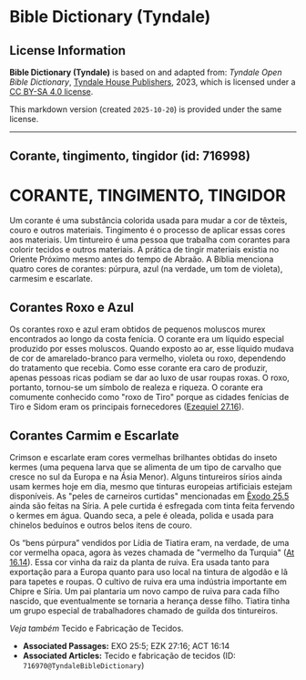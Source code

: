 # Bible Dictionary (Tyndale)

## License Information

**Bible Dictionary (Tyndale)** is based on and adapted from: _Tyndale Open Bible Dictionary_, [Tyndale House Publishers](https://tyndaleopenresources.com/), 2023, which is licensed under a [CC BY-SA 4.0 license](https://creativecommons.org/licenses/by-sa/4.0/legalcode.en).

This markdown version (created `2025-10-20`) is provided under the same license.



--------------------------------

## Corante, tingimento, tingidor (id: 716998)

CORANTE, TINGIMENTO, TINGIDOR
=============================

Um corante é uma substância colorida usada para mudar a cor de têxteis, couro e outros materiais. Tingimento é o processo de aplicar essas cores aos materiais. Um tintureiro é uma pessoa que trabalha com corantes para colorir tecidos e outros materiais. A prática de tingir materiais existia no Oriente Próximo mesmo antes do tempo de Abraão. A Bíblia menciona quatro cores de corantes: púrpura, azul (na verdade, um tom de violeta), carmesim e escarlate.

Corantes Roxo e Azul
--------------------

Os corantes roxo e azul eram obtidos de pequenos moluscos murex encontrados ao longo da costa fenícia. O corante era um líquido especial produzido por esses moluscos. Quando exposto ao ar, esse líquido mudava de cor de amarelado\-branco para vermelho, violeta ou roxo, dependendo do tratamento que recebia. Como esse corante era caro de produzir, apenas pessoas ricas podiam se dar ao luxo de usar roupas roxas. O roxo, portanto, tornou\-se um símbolo de realeza e riqueza. O corante era comumente conhecido como "roxo de Tiro" porque as cidades fenícias de Tiro e Sidom eram os principais fornecedores ([Ezequiel 27\.16](https://ref.ly/Ezek27:16)).

Corantes Carmim e Escarlate
---------------------------

Crimson e escarlate eram cores vermelhas brilhantes obtidas do inseto kermes (uma pequena larva que se alimenta de um tipo de carvalho que cresce no sul da Europa e na Ásia Menor). Alguns tintureiros sírios ainda usam kermes hoje em dia, mesmo que tinturas europeias artificiais estejam disponíveis. As "peles de carneiros curtidas" mencionadas em [Êxodo 25\.5](https://ref.ly/Exod25:5) ainda são feitas na Síria. A pele curtida é esfregada com tinta feita fervendo o kermes em água. Quando seca, a pele é oleada, polida e usada para chinelos beduínos e outros belos itens de couro.

Os “bens púrpura” vendidos por Lídia de Tiatira eram, na verdade, de uma cor vermelha opaca, agora às vezes chamada de "vermelho da Turquia" ([At 16\.14](https://ref.ly/Acts16:14)). Essa cor vinha da raiz da planta de ruiva. Era usada tanto para exportação para a Europa quanto para uso local na tintura de algodão e lã para tapetes e roupas. O cultivo de ruiva era uma indústria importante em Chipre e Síria. Um pai plantaria um novo campo de ruiva para cada filho nascido, que eventualmente se tornaria a herança desse filho. Tiatira tinha um grupo especial de trabalhadores chamado de guilda dos tintureiros.

*Veja também* Tecido e Fabricação de Tecidos.

* **Associated Passages:** EXO 25:5; EZK 27:16; ACT 16:14
* **Associated Articles:** Tecido e fabricação de tecidos (ID: `716970@TyndaleBibleDictionary`)

